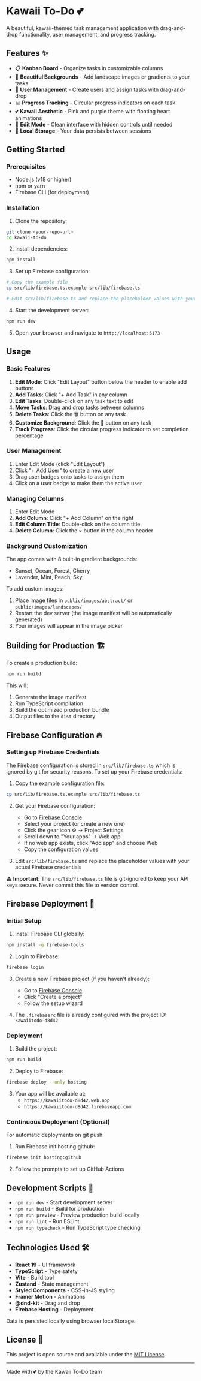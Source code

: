 # Kawaii To-Do 💕

A beautiful, kawaii-themed task management application with drag-and-drop functionality, user management, and progress tracking.

## Features ✨

- 📋 **Kanban Board** - Organize tasks in customizable columns
- 🎨 **Beautiful Backgrounds** - Add landscape images or gradients to your tasks
- 👥 **User Management** - Create users and assign tasks with drag-and-drop
- 📊 **Progress Tracking** - Circular progress indicators on each task
- 💕 **Kawaii Aesthetic** - Pink and purple theme with floating heart animations
- 🎯 **Edit Mode** - Clean interface with hidden controls until needed
- 💾 **Local Storage** - Your data persists between sessions

## Getting Started

### Prerequisites

- Node.js (v18 or higher)
- npm or yarn
- Firebase CLI (for deployment)

### Installation

1. Clone the repository:
```bash
git clone <your-repo-url>
cd kawaii-to-do
```

2. Install dependencies:
```bash
npm install
```

3. Set up Firebase configuration:
```bash
# Copy the example file
cp src/lib/firebase.ts.example src/lib/firebase.ts

# Edit src/lib/firebase.ts and replace the placeholder values with your Firebase project credentials
```

4. Start the development server:
```bash
npm run dev
```

5. Open your browser and navigate to `http://localhost:5173`

## Usage

### Basic Features

1. **Edit Mode**: Click "Edit Layout" button below the header to enable add buttons
2. **Add Tasks**: Click "+ Add Task" in any column
3. **Edit Tasks**: Double-click on any task text to edit
4. **Move Tasks**: Drag and drop tasks between columns
5. **Delete Tasks**: Click the 🗑️ button on any task
6. **Customize Background**: Click the 🎨 button on any task
7. **Track Progress**: Click the circular progress indicator to set completion percentage

### User Management

1. Enter Edit Mode (click "Edit Layout")
2. Click "+ Add User" to create a new user
3. Drag user badges onto tasks to assign them
4. Click on a user badge to make them the active user

### Managing Columns

1. Enter Edit Mode
2. **Add Column**: Click "+ Add Column" on the right
3. **Edit Column Title**: Double-click on the column title
4. **Delete Column**: Click the × button in the column header

### Background Customization

The app comes with 8 built-in gradient backgrounds:
- Sunset, Ocean, Forest, Cherry
- Lavender, Mint, Peach, Sky

To add custom images:
1. Place image files in `public/images/abstract/` or `public/images/landscapes/`
2. Restart the dev server (the image manifest will be automatically generated)
3. Your images will appear in the image picker

## Building for Production 🏗️

To create a production build:

```bash
npm run build
```

This will:
1. Generate the image manifest
2. Run TypeScript compilation
3. Build the optimized production bundle
4. Output files to the `dist` directory

## Firebase Configuration 🔥

### Setting up Firebase Credentials

The Firebase configuration is stored in `src/lib/firebase.ts` which is ignored by git for security reasons. To set up your Firebase credentials:

1. Copy the example configuration file:
```bash
cp src/lib/firebase.ts.example src/lib/firebase.ts
```

2. Get your Firebase configuration:
   - Go to [Firebase Console](https://console.firebase.google.com)
   - Select your project (or create a new one)
   - Click the gear icon ⚙️ → Project Settings
   - Scroll down to "Your apps" → Web app
   - If no web app exists, click "Add app" and choose Web
   - Copy the configuration values

3. Edit `src/lib/firebase.ts` and replace the placeholder values with your actual Firebase credentials

⚠️ **Important**: The `src/lib/firebase.ts` file is git-ignored to keep your API keys secure. Never commit this file to version control.

## Firebase Deployment 🚀

### Initial Setup

1. Install Firebase CLI globally:
```bash
npm install -g firebase-tools
```

2. Login to Firebase:
```bash
firebase login
```

3. Create a new Firebase project (if you haven't already):
   - Go to [Firebase Console](https://console.firebase.google.com)
   - Click "Create a project"
   - Follow the setup wizard

4. The `.firebaserc` file is already configured with the project ID: `kawaiitodo-d8d42`

### Deployment

1. Build the project:
```bash
npm run build
```

2. Deploy to Firebase:
```bash
firebase deploy --only hosting
```

3. Your app will be available at:
   - `https://kawaiitodo-d8d42.web.app`
   - `https://kawaiitodo-d8d42.firebaseapp.com`

### Continuous Deployment (Optional)

For automatic deployments on git push:

1. Run Firebase init hosting:github:
```bash
firebase init hosting:github
```

2. Follow the prompts to set up GitHub Actions

## Development Scripts 📝

- `npm run dev` - Start development server
- `npm run build` - Build for production
- `npm run preview` - Preview production build locally
- `npm run lint` - Run ESLint
- `npm run typecheck` - Run TypeScript type checking

## Technologies Used 🛠️

- **React 19** - UI framework
- **TypeScript** - Type safety
- **Vite** - Build tool
- **Zustand** - State management
- **Styled Components** - CSS-in-JS styling
- **Framer Motion** - Animations
- **@dnd-kit** - Drag and drop
- **Firebase Hosting** - Deployment

Data is persisted locally using browser localStorage.

## License 📄

This project is open source and available under the [MIT License](LICENSE).

---

Made with 💕 by the Kawaii To-Do team
